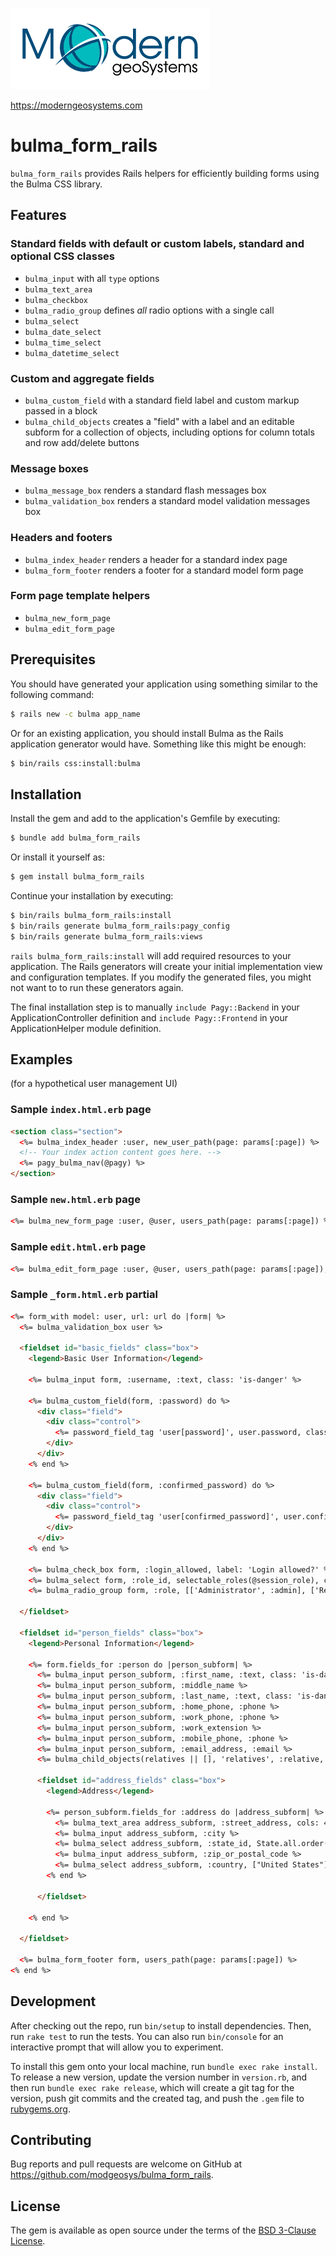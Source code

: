 ![Modern geoSystems logo](https://github.com/modgeosys/bulma_form_rails/blob/8fde36bf59e86254cfe9e792f395caba6f60a2a4/doc/images/moderngeosystems_logo.png?raw=true)

https://moderngeosystems.com
# bulma_form_rails
`bulma_form_rails` provides Rails helpers for efficiently building forms using the Bulma CSS library.

## Features

### Standard fields with default or custom labels, standard and optional CSS classes
* `bulma_input` with all `type` options
* `bulma_text_area`
* `bulma_checkbox`
* `bulma_radio_group` defines *all* radio options with a single call
* `bulma_select`
* `bulma_date_select`
* `bulma_time_select`
* `bulma_datetime_select`

### Custom and aggregate fields
* `bulma_custom_field` with a standard field label and custom markup passed in a block
* `bulma_child_objects` creates a "field" with a label and an editable subform for a collection of objects, including options for column totals and row add/delete buttons

### Message boxes
* `bulma_message_box` renders a standard flash messages box
* `bulma_validation_box` renders a standard model validation messages box

### Headers and footers
* `bulma_index_header` renders a header for a standard index page
* `bulma_form_footer` renders a footer for a standard model form page

### Form page template helpers
* `bulma_new_form_page`
* `bulma_edit_form_page`

## Prerequisites
You should have generated your application using something similar to the following command:
```bash
$ rails new -c bulma app_name
```
Or for an existing application, you should install Bulma as the Rails application generator would have.  Something like this might be enough:
```bash
$ bin/rails css:install:bulma
```

## Installation
Install the gem and add to the application's Gemfile by executing:
```bash
$ bundle add bulma_form_rails
```
Or install it yourself as:
```bash
$ gem install bulma_form_rails
```
Continue your installation by executing:
```bash
$ bin/rails bulma_form_rails:install
$ bin/rails generate bulma_form_rails:pagy_config
$ bin/rails generate bulma_form_rails:views
```
`rails bulma_form_rails:install` will add required resources to your application.
The Rails generators will create your initial implementation view and configuration templates.  If you modify the generated files, you might not want to to run these generators again.

The final installation step is to manually `include Pagy::Backend` in your ApplicationController definition and `include Pagy::Frontend` in your ApplicationHelper module definition.

## Examples
(for a hypothetical user management UI)

### Sample `index.html.erb` page
```html
<section class="section">
  <%= bulma_index_header :user, new_user_path(page: params[:page]) %>
  <!-- Your index action content goes here. -->
  <%= pagy_bulma_nav(@pagy) %>
</section>
```

### Sample `new.html.erb` page
```html
<%= bulma_new_form_page :user, @user, users_path(page: params[:page]) %>
```

### Sample `edit.html.erb` page
```html
<%= bulma_edit_form_page :user, @user, users_path(page: params[:page]), user_path(page: params[:page]) %>
```

### Sample `_form.html.erb` partial
```html
<%= form_with model: user, url: url do |form| %>
  <%= bulma_validation_box user %>
  
  <fieldset id="basic_fields" class="box">
    <legend>Basic User Information</legend>

    <%= bulma_input form, :username, :text, class: 'is-danger' %>

    <%= bulma_custom_field(form, :password) do %>
      <div class="field">
        <div class="control">
          <%= password_field_tag 'user[password]', user.password, class: 'input is-danger' %>
        </div>
      </div>
    <% end %>

    <%= bulma_custom_field(form, :confirmed_password) do %>
      <div class="field">
        <div class="control">
          <%= password_field_tag 'user[confirmed_password]', user.confirmed_password, class: 'input is-danger' %>
        </div>
      </div>
    <% end %>

    <%= bulma_check_box form, :login_allowed, label: 'Login allowed?' %>
    <%= bulma_select form, :role_id, selectable_roles(@session_role), class: 'is-danger' %>
	<%= bulma_radio_group form, :role, [['Administrator', :admin], ['Regular user', :regular]], class: 'has-text-danger' %>
    
  </fieldset>

  <fieldset id="person_fields" class="box">
    <legend>Personal Information</legend>
    
    <%= form.fields_for :person do |person_subform| %>
      <%= bulma_input person_subform, :first_name, :text, class: 'is-danger' %>
      <%= bulma_input person_subform, :middle_name %>
      <%= bulma_input person_subform, :last_name, :text, class: 'is-danger' %>
      <%= bulma_input person_subform, :home_phone, :phone %>
      <%= bulma_input person_subform, :work_phone, :phone %>
      <%= bulma_input person_subform, :work_extension %>
      <%= bulma_input person_subform, :mobile_phone, :phone %>
      <%= bulma_input person_subform, :email_address, :email %>
	  <%= bulma_child_objects(relatives || [], 'relatives', :relative, users_add_child_path, total_columns: [3, 4]) %>
      
      <fieldset id="address_fields" class="box">
        <legend>Address</legend>
        
        <%= person_subform.fields_for :address do |address_subform| %>
          <%= bulma_text_area address_subform, :street_address, cols: 40, rows: 5 %>
          <%= bulma_input address_subform, :city %>
          <%= bulma_select address_subform, :state_id, State.all.order(:name).collect {|state| [state.name, state.id]}, include_blank: true %>
          <%= bulma_input address_subform, :zip_or_postal_code %>
          <%= bulma_select address_subform, :country, ["United States"] %>
        <% end %>
        
      </fieldset>
      
    <% end %>
    
  </fieldset>

  <%= bulma_form_footer form, users_path(page: params[:page]) %>
<% end %>
```

## Development

After checking out the repo, run `bin/setup` to install dependencies. Then, run `rake test` to run the tests. You can also run `bin/console` for an interactive prompt that will allow you to experiment.

To install this gem onto your local machine, run `bundle exec rake install`. To release a new version, update the version number in `version.rb`, and then run `bundle exec rake release`, which will create a git tag for the version, push git commits and the created tag, and push the `.gem` file to [rubygems.org](https://rubygems.org).

## Contributing

Bug reports and pull requests are welcome on GitHub at https://github.com/modgeosys/bulma_form_rails.

## License
The gem is available as open source under the terms of the [BSD 3-Clause License](https://opensource.org/licenses/BSD-3-Clause).
